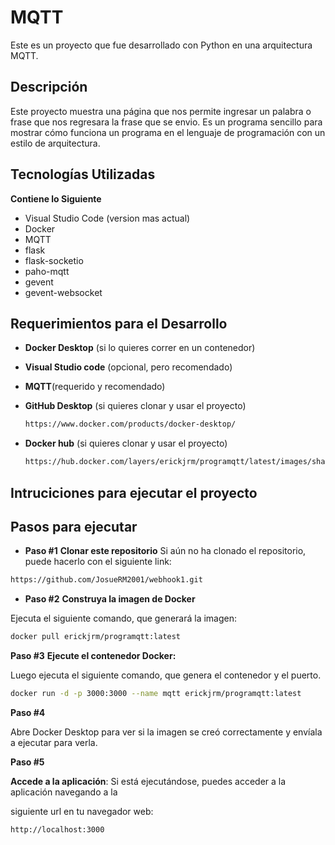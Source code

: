 # MQTT
Este es un proyecto que fue desarrollado con Python en una arquitectura MQTT.

## Descripción
Este proyecto muestra una página que nos permite ingresar un palabra o frase que nos regresara la frase que se envio. 
Es un programa sencillo para mostrar cómo funciona un programa en el lenguaje de programación con un estilo de arquitectura.

## Tecnologías Utilizadas
**Contiene lo Siguiente**
- Visual Studio Code (version mas actual)
- Docker
- MQTT
- flask
- flask-socketio
- paho-mqtt
- gevent
- gevent-websocket

## Requerimientos para el Desarrollo
- **Docker Desktop** (si lo quieres correr en un contenedor)
- **Visual Studio code** (opcional, pero recomendado)
- **MQTT**(requerido y recomendado)
- **GitHub Desktop** (si quieres clonar y usar el proyecto)
  
  ```bash
  https://www.docker.com/products/docker-desktop/
  ```
  
- **Docker hub** (si quieres clonar y usar el proyecto)
  
  ```bash
  https://hub.docker.com/layers/erickjrm/programqtt/latest/images/sha256-732eef85a25bc2f69b0efae71806a9dddd8f61c8c72ec5ea721400660f75661e?context=repo
  ```

## Intruciciones para ejecutar el proyecto
## Pasos para ejecutar
- **Paso #1**
  **Clonar este repositorio**
Si aún no ha clonado el repositorio, puede hacerlo con el siguiente link:

 ```bash
https://github.com/JosueRM2001/webhook1.git
 ```
- **Paso #2**
  **Construya la imagen de Docker**

Ejecuta el siguiente comando, que generará la imagen:

```bash
docker pull erickjrm/programqtt:latest
```

**Paso #3**
**Ejecute el contenedor Docker:**

Luego ejecuta el siguiente comando, que genera el contenedor y el puerto.

```bash
docker run -d -p 3000:3000 --name mqtt erickjrm/programqtt:latest
```

**Paso #4**

Abre Docker Desktop para ver si la imagen se creó correctamente y envíala a ejecutar para verla.

**Paso #5**

**Accede a la aplicación**: Si está ejecutándose, puedes acceder a la aplicación navegando a la

siguiente url en tu navegador web:

```bash
http://localhost:3000
```
